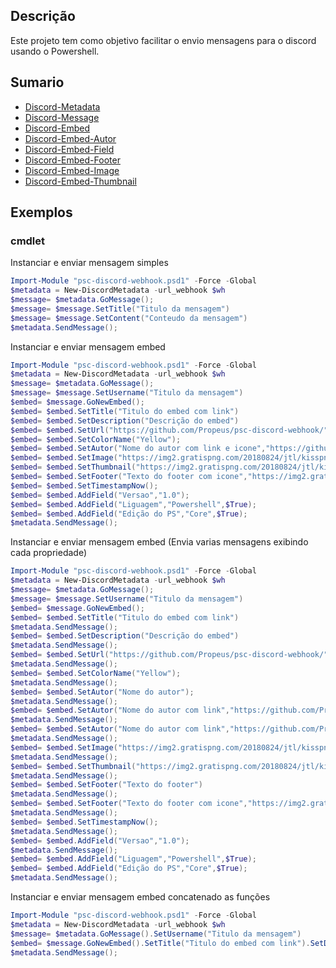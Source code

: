 ## Descrição
Este projeto tem como objetivo facilitar o envio mensagens para o discord usando o Powershell.

## Sumario
* [Discord-Metadata](https://github.com/Propeus/psc-discord-webhook/wiki/Discord-Metadata)
* [Discord-Message](https://github.com/Propeus/psc-discord-webhook/wiki/Discord-Message)
* [Discord-Embed](https://github.com/Propeus/psc-discord-webhook/wiki/Discord-Embed)
* [Discord-Embed-Autor](https://github.com/Propeus/psc-discord-webhook/wiki/Discord-Embed-Autor)
* [Discord-Embed-Field](https://github.com/Propeus/psc-discord-webhook/wiki/Discord-Embed-Field)
* [Discord-Embed-Footer](https://github.com/Propeus/psc-discord-webhook/wiki/Discord-Embed-Footer)
* [Discord-Embed-Image](https://github.com/Propeus/psc-discord-webhook/wiki/Discord-Embed-Image)
* [Discord-Embed-Thumbnail](https://github.com/Propeus/psc-discord-webhook/wiki/Discord-Embed-Thumbnail)

## Exemplos

### cmdlet
Instanciar e enviar mensagem simples
```powershell
Import-Module "psc-discord-webhook.psd1" -Force -Global
$metadata = New-DiscordMetadata -url_webhook $wh
$message= $metadata.GoMessage();
$message= $message.SetTitle("Titulo da mensagem")
$message= $message.SetContent("Conteudo da mensagem")
$metadata.SendMessage();
```

Instanciar e enviar mensagem embed
```powershell
Import-Module "psc-discord-webhook.psd1" -Force -Global
$metadata = New-DiscordMetadata -url_webhook $wh
$message= $metadata.GoMessage();
$message= $message.SetUsername("Titulo da mensagem")
$embed= $message.GoNewEmbed();
$embed= $embed.SetTitle("Titulo do embed com link")
$embed= $embed.SetDescription("Descrição do embed")
$embed= $embed.SetUrl("https://github.com/Propeus/psc-discord-webhook/")
$embed= $embed.SetColorName("Yellow");
$embed= $embed.SetAutor("Nome do autor com link e icone","https://github.com/Propeus/","https://img2.gratispng.com/20180824/jtl/kisspng-computer-icons-logo-portable-network-graphics-clip-icons-for-free-iconza-circle-social-5b7fe46b0bac53.1999041115351082030478.jpg");
$embed= $embed.SetImage("https://img2.gratispng.com/20180824/jtl/kisspng-computer-icons-logo-portable-network-graphics-clip-icons-for-free-iconza-circle-social-5b7fe46b0bac53.1999041115351082030478.jpg")
$embed= $embed.SetThumbnail("https://img2.gratispng.com/20180824/jtl/kisspng-computer-icons-logo-portable-network-graphics-clip-icons-for-free-iconza-circle-social-5b7fe46b0bac53.1999041115351082030478.jpg");
$embed= $embed.SetFooter("Texto do footer com icone","https://img2.gratispng.com/20180824/jtl/kisspng-computer-icons-logo-portable-network-graphics-clip-icons-for-free-iconza-circle-social-5b7fe46b0bac53.1999041115351082030478.jpg")
$embed= $embed.SetTimestampNow();
$embed= $embed.AddField("Versao","1.0");
$embed= $embed.AddField("Liguagem","Powershell",$True);
$embed= $embed.AddField("Edição do PS","Core",$True);
$metadata.SendMessage();
```

Instanciar e enviar mensagem embed (Envia varias mensagens exibindo cada propriedade)
```powershell
Import-Module "psc-discord-webhook.psd1" -Force -Global
$metadata = New-DiscordMetadata -url_webhook $wh
$message= $metadata.GoMessage();
$message= $message.SetUsername("Titulo da mensagem")
$embed= $message.GoNewEmbed();
$embed= $embed.SetTitle("Titulo do embed com link")
$metadata.SendMessage();
$embed= $embed.SetDescription("Descrição do embed")
$metadata.SendMessage();
$embed= $embed.SetUrl("https://github.com/Propeus/psc-discord-webhook/")
$metadata.SendMessage();
$embed= $embed.SetColorName("Yellow");
$metadata.SendMessage();
$embed= $embed.SetAutor("Nome do autor");
$metadata.SendMessage();
$embed= $embed.SetAutor("Nome do autor com link","https://github.com/Propeus/");
$metadata.SendMessage();
$embed= $embed.SetAutor("Nome do autor com link","https://github.com/Propeus/","https://img2.gratispng.com/20180824/jtl/kisspng-computer-icons-logo-portable-network-graphics-clip-icons-for-free-iconza-circle-social-5b7fe46b0bac53.1999041115351082030478.jpg");
$metadata.SendMessage();
$embed= $embed.SetImage("https://img2.gratispng.com/20180824/jtl/kisspng-computer-icons-logo-portable-network-graphics-clip-icons-for-free-iconza-circle-social-5b7fe46b0bac53.1999041115351082030478.jpg")
$metadata.SendMessage();
$embed= $embed.SetThumbnail("https://img2.gratispng.com/20180824/jtl/kisspng-computer-icons-logo-portable-network-graphics-clip-icons-for-free-iconza-circle-social-5b7fe46b0bac53.1999041115351082030478.jpg");
$metadata.SendMessage();
$embed= $embed.SetFooter("Texto do footer")
$metadata.SendMessage();
$embed= $embed.SetFooter("Texto do footer com icone","https://img2.gratispng.com/20180824/jtl/kisspng-computer-icons-logo-portable-network-graphics-clip-icons-for-free-iconza-circle-social-5b7fe46b0bac53.1999041115351082030478.jpg")
$metadata.SendMessage();
$embed= $embed.SetTimestampNow();
$metadata.SendMessage();
$embed= $embed.AddField("Versao","1.0");
$metadata.SendMessage();
$embed= $embed.AddField("Liguagem","Powershell",$True);
$embed= $embed.AddField("Edição do PS","Core",$True);
$metadata.SendMessage();
```

Instanciar e enviar mensagem embed concatenado as funções
```powershell
Import-Module "psc-discord-webhook.psd1" -Force -Global
$metadata = New-DiscordMetadata -url_webhook $wh
$message= $metadata.GoMessage().SetUsername("Titulo da mensagem")
$embed= $message.GoNewEmbed().SetTitle("Titulo do embed com link").SetDescription("Descrição do embed").SetUrl("https://github.com/Propeus/psc-discord-webhook/").SetColorName("Yellow").SetAutor("Nome do autor com link e icone","https://github.com/Propeus/","https://img2.gratispng.com/20180824/jtl/kisspng-computer-icons-logo-portable-network-graphics-clip-icons-for-free-iconza-circle-social-5b7fe46b0bac53.1999041115351082030478.jpg").SetImage("https://img2.gratispng.com/20180824/jtl/kisspng-computer-icons-logo-portable-network-graphics-clip-icons-for-free-iconza-circle-social-5b7fe46b0bac53.1999041115351082030478.jpg").SetThumbnail("https://img2.gratispng.com/20180824/jtl/kisspng-computer-icons-logo-portable-network-graphics-clip-icons-for-free-iconza-circle-social-5b7fe46b0bac53.1999041115351082030478.jpg").SetFooter("Texto do footer com icone","https://img2.gratispng.com/20180824/jtl/kisspng-computer-icons-logo-portable-network-graphics-clip-icons-for-free-iconza-circle-social-5b7fe46b0bac53.1999041115351082030478.jpg").SetTimestampNow().AddField("Versao","1.0").AddField("Liguagem","Powershell",$True).AddField("Edição do PS","Core",$True);
$metadata.SendMessage();
```
